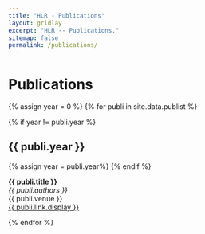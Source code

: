 ```yaml
---
title: "HLR - Publications"
layout: gridlay
excerpt: "HLR -- Publications."
sitemap: false
permalink: /publications/
---
```



# Publications
{% assign year = 0 %}
{% for publi in site.data.publist %}

  {% if year != publi.year %}
  <h2> {{ publi.year }} </h2>
  {% assign year = publi.year%}
  {% endif %}

  <b>{{ publi.title }}</b> <br />
  <em>{{ publi.authors }} </em><br />
  {{ publi.venue }} <br/>
  <a href="{{ publi.link.url }}">{{ publi.link.display }}</a>

{% endfor %}

